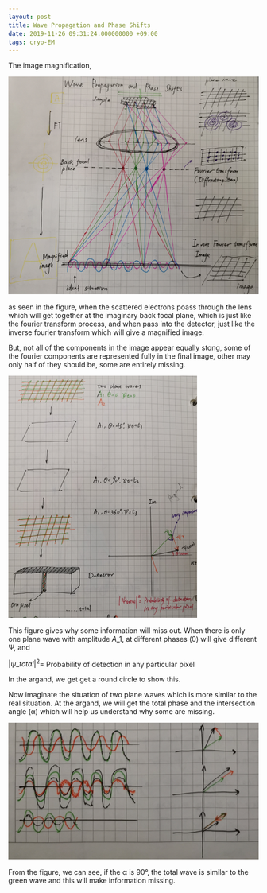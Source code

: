 ```yaml
---
layout: post
title: Wave Propagation and Phase Shifts
date: 2019-11-26 09:31:24.000000000 +09:00
tags: cryo-EM
---
```


The image magnification,

![figure1](/assets/201911/2019-11-26_09-48-21.png)

as seen in the figure, when the scattered electrons poass through the lens which will get together at the imaginary back focal plane, which is just like the fourier transform process, and when pass into the detector, just like the inverse fourier transform which will give a magnified image.

But, not all of the components in the image appear equally stong, some of the fourier components are represented fully in the final image, other may only half of they should be, some are entirely missing.

![figure2](/assets/201911/2019-11-26_10-04-41.png)

This figure gives why some information will miss out. When there is only one plane wave with amplitude $A\_1$, at different phases (θ) will give different Ψ, and

$|ψ\_{total}|^2=$ Probability of detection in any particular pixel

In the argand, we get get a round circle to show this.

Now imaginate the situation of two plane waves which is more similar to the real situation. At the argand, we will get the total phase and the intersection angle (α) which will help us understand why some are missing.

![figure3](/assets/201911/2019-11-26_10-17-11.png)

From the figure, we can see, if the α is 90°, the total wave is similar to the green wave and this will make information missing.

